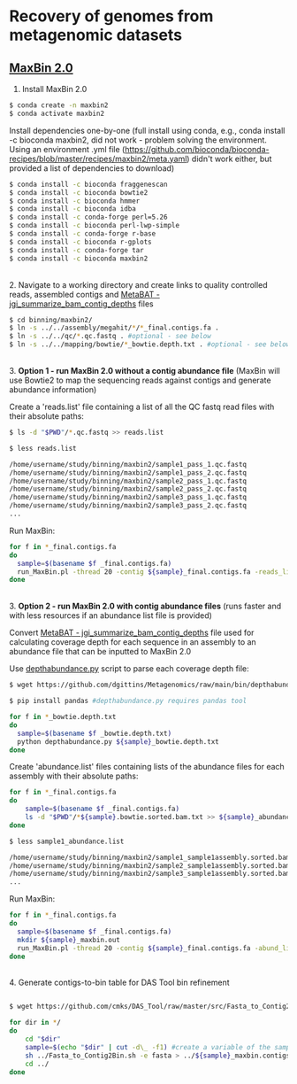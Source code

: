 # Recovery of genomes from metagenomic datasets

## [MaxBin 2.0](https://academic.oup.com/bioinformatics/article/32/4/605/1744462?login=true)

1. Install MaxBin 2.0

```bash
$ conda create -n maxbin2
$ conda activate maxbin2
```

Install dependencies one-by-one (full install using conda, e.g., conda install -c bioconda maxbin2, did not work - problem solving the environment. Using an environment .yml file (https://github.com/bioconda/bioconda-recipes/blob/master/recipes/maxbin2/meta.yaml) didn't work either, but provided a list of dependencies to download)

```bash
$ conda install -c bioconda fraggenescan
$ conda install -c bioconda bowtie2
$ conda install -c bioconda hmmer
$ conda install -c bioconda idba
$ conda install -c conda-forge perl=5.26
$ conda install -c bioconda perl-lwp-simple
$ conda install -c conda-forge r-base
$ conda install -c bioconda r-gplots
$ conda install -c conda-forge tar
$ conda install -c bioconda maxbin2
```

\
2. Navigate to a working directory and create links to quality controlled reads, assembled contigs and [MetaBAT - jgi_summarize_bam_contig_depths](https://bitbucket.org/berkeleylab/metabat/src/master/) files

```bash
$ cd binning/maxbin2/
$ ln -s ../../assembly/megahit/*/*_final.contigs.fa .
$ ln -s ../../qc/*.qc.fastq . #optional - see below
$ ln -s ../../mapping/bowtie/*_bowtie.depth.txt . #optional - see below
```

\
3. **Option 1 - run MaxBin 2.0 without a contig abundance file** (MaxBin will use Bowtie2 to map the sequencing reads against contigs and generate abundance information)

Create a 'reads.list' file containing a list of all the QC fastq read files with their absolute paths:

```bash
$ ls -d "$PWD"/*.qc.fastq >> reads.list
```

```bash
$ less reads.list

/home/username/study/binning/maxbin2/sample1_pass_1.qc.fastq
/home/username/study/binning/maxbin2/sample1_pass_2.qc.fastq
/home/username/study/binning/maxbin2/sample2_pass_1.qc.fastq
/home/username/study/binning/maxbin2/sample2_pass_2.qc.fastq
/home/username/study/binning/maxbin2/sample3_pass_1.qc.fastq
/home/username/study/binning/maxbin2/sample3_pass_2.qc.fastq
...
```

Run MaxBin:
```bash
for f in *_final.contigs.fa
do 
  sample=$(basename $f _final.contigs.fa)
  run_MaxBin.pl -thread 20 -contig ${sample}_final.contigs.fa -reads_list reads.list -out ${sample} >& ${sample}.maxbin2.log.txt
done
```

\
3. **Option 2 - run MaxBin 2.0 with contig abundance files** (runs faster and with less resources if an abundance list file is provided)

Convert [MetaBAT - jgi_summarize_bam_contig_depths](https://bitbucket.org/berkeleylab/metabat/src/master/) file used for calculating coverage depth for each sequence in an assembly to an abundance file that can be inputted to MaxBin 2.0

Use [depthabundance.py](https://github.com/dgittins/Metagenomics/blob/main/bin/depthabundance.py) script to parse each coverage depth file:

```bash
$ wget https://github.com/dgittins/Metagenomics/raw/main/bin/depthabundance.py #download depthabundance.py

$ pip install pandas #depthabundance.py requires pandas tool

for f in *_bowtie.depth.txt
do 
  sample=$(basename $f _bowtie.depth.txt)
  python depthabundance.py ${sample}_bowtie.depth.txt
done
```

Create 'abundance.list' files containing lists of the abundance files for each assembly with their absolute paths:

```bash
for f in *_final.contigs.fa
do 
	sample=$(basename $f _final.contigs.fa)
	ls -d "$PWD"/*${sample}.bowtie.sorted.bam.txt >> ${sample}_abundance.list
done
```

```bash
$ less sample1_abundance.list

/home/username/study/binning/maxbin2/sample1_sample1assembly.sorted.bam.txt
/home/username/study/binning/maxbin2/sample2_sample1assembly.sorted.bam.txt
/home/username/study/binning/maxbin2/sample3_sample1assembly.sorted.bam.txt
...
```

Run MaxBin:
```bash
for f in *_final.contigs.fa
do 
  sample=$(basename $f _final.contigs.fa)
  mkdir ${sample}_maxbin.out 
  run_MaxBin.pl -thread 20 -contig ${sample}_final.contigs.fa -abund_list ${sample}_abundance.list -out ${sample}_maxbin.out/${sample}_maxbin >& ${sample}.maxbin2.log.txt
done
```

\
4. Generate contigs-to-bin table for DAS Tool bin refinement 

```bash

$ wget https://github.com/cmks/DAS_Tool/raw/master/src/Fasta_to_Contig2Bin.sh #script to convert genome bins in fasta format to contigs-to-bin table

for dir in */
do
	cd "$dir"
	sample=$(echo "$dir" | cut -d\_ -f1) #create a variable of the sample name from the directory name
	sh ../Fasta_to_Contig2Bin.sh -e fasta > ../${sample}_maxbin.contigs2bin.tsv #run Fasta_to_Contig2Bin script
	cd ../
done
```
